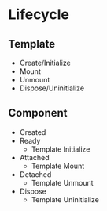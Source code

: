 # Lifecycle

## Template

- Create/Initialize
- Mount
- Unmount
- Dispose/Uninitialize

## Component

- Created
- Ready
  - Template Initialize
- Attached
  - Template Mount
- Detached
  - Template Unmount
- Dispose
  - Template Uninitialize
